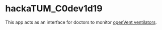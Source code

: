 # hackaTUM_C0dev1d19

This app acts as an interface for doctors to monitor [openVent ventilators](https://github.com/mhollfelder/openvent).
